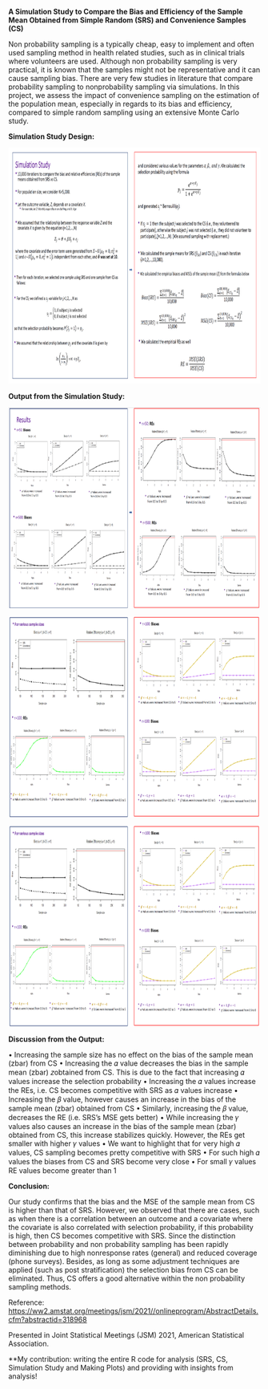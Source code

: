 **A Simulation Study to Compare the Bias and Efficiency of the Sample Mean Obtained from Simple Random (SRS) and Convenience Samples (CS)**

Non probability sampling is a typically cheap, easy to implement and often used sampling method in health related studies, such as in clinical trials where volunteers are used.
Although non probability sampling is very practical, it is known that the samples might not be representative and it can cause sampling bias. There are very few studies in literature that compare probability sampling to nonprobability sampling via simulations. In this project, we assess the impact of convenience sampling on the estimation of the
population mean, especially in regards to its bias and efficiency, compared to simple random sampling using an extensive Monte Carlo study.

**Simulation Study Design:**

<p align="center">
  <img width="1000" height="470" src="https://github.com/hrmazumder/probability-and-nonprobability-sampling/blob/main/Simulation%20Design/simulation-study-design.PNG">
</p>


**Output from the Simulation Study:**
<p align="center">
  <img width="800" height="400" src="https://github.com/hrmazumder/probability-and-nonprobability-sampling/blob/main/Output/Output-1.PNG">
</p>
<p align="center">
  <img width="800" height="400" src="https://github.com/hrmazumder/probability-and-nonprobability-sampling/blob/main/Output/Output-2.PNG">
</p>
<p align="center">
  <img width="800" height="400" src="https://github.com/hrmazumder/probability-and-nonprobability-sampling/blob/main/Output/Output-2.PNG">
</p>

**Discussion from the Output:**

• Increasing the sample size has no effect on the bias of the sample mean (zbar) from CS • Increasing the 𝛼 value decreases the bias in the sample mean (zbar) 𝑧obtained from CS. This is due to the fact that increasing 𝛼 values increase the selection probability • Increasing the 𝛼 values increase the REs, i.e. CS becomes competitive with SRS as 𝛼 values increase • Increasing the 𝛽 value, however causes an increase in the bias of the sample mean (zbar) obtained from CS • Similarly, increasing the 𝛽 value, decreases the RE (i.e. SRS’s MSE gets better) • While increasing the 𝛾 values also causes an increase in the bias of the sample mean (zbar) obtained from CS, this increase stabilizes quickly. However, the REs get smaller with higher 𝛾 values • We want to highlight that for very high 𝛼 values, CS sampling becomes pretty competitive with SRS • For such high 𝛼 values the biases from CS and SRS become very close • For small 𝛾 values RE values become greater than 1

**Conclusion:**

Our study confirms that the bias and the MSE of the sample mean from CS is higher than that of SRS. However, we observed that there are cases, such as when there is a correlation between an outcome and a covariate where the covariate is also correlated with selection probability, if this probability is high, then CS becomes competitive with SRS. Since the distinction between probability and non probability sampling has been rapidly diminishing due to high nonresponse rates (general) and reduced coverage (phone surveys). Besides, as long as some adjustment techniques are applied (such as post stratification) the selection bias from CS can be eliminated. Thus, CS offers a good alternative within the non probability sampling methods.


Reference:
https://ww2.amstat.org/meetings/jsm/2021//onlineprogram/AbstractDetails.cfm?abstractid=318968

Presented in Joint Statistical Meetings (JSM) 2021, American Statistical Association.

**My contribution: writing the entire R code for analysis (SRS, CS, Simulation Study and Making Plots) and providing with insights from analysis!

